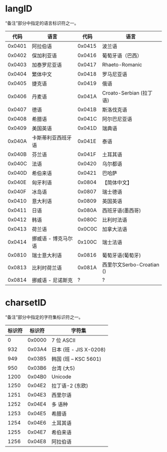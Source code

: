 # langID

“备注”部分中指定的语言标识符之一。

| 代码 | 语言 | 代码 | 语言 |
| ---- | ---- | ---- | ---- |
| 0x0401 | 阿拉伯语 | 0x0415 | 波兰语 |
| 0x0402 | 保加利亚语 | 0x0416 | 葡萄牙语（巴西） |
| 0x0403 | 加泰罗尼亚语 | 0x0417 | Rhaeto-Romanic |
| 0x0404 | 繁体中文 | 0x0418 | 罗马尼亚语 |
| 0x0405 | 捷克语 | 0x0419 | 俄语 |
| 0x0406 | 丹麦语 | 0x041A | Croato-Serbian (拉丁语) |
| 0x0407 | 德语 | 0x041B | 斯洛伐克语 |
| 0x0408 | 希腊语 | 0x041C | 阿尔巴尼亚语 |
| 0x0409 | 美国英语 | 0x041D | 瑞典语 |
| 0x040A | 卡斯蒂利亚西班牙语 | 0x041E | 泰语 |
| 0x040B | 芬兰语 | 0x041F | 土耳其语 |
| 0x040C | 法语 | 0x0420 | 乌尔都语 |
| 0x040D | 希伯来语 | 0x0421 | 巴哈萨 |
| 0x040E | 匈牙利语 | 0x0804 | 【简体中文】 |
| 0x040F | 冰岛语 | 0x0807 | 瑞士德语 |
| 0x0410 | 意大利语 | 0x0809 | 英国英语 |
| 0x0411 | 日语 | 0x080A | 西班牙语(墨西哥) |
| 0x0412 | 韩语 | 0x080C | 比利时法语 |
| 0x0413 | 荷兰语 | 0x0C0C | 加拿大法语 |
| 0x0414 | 挪威语 - 博克马尔语 | 0x100C | 瑞士法语 |
| 0x0810 | 瑞士意大利语 | 0x0816 | 葡萄牙语(葡萄牙) |
| 0x0813 | 比利时荷兰语 | 0x081A | 西里尔文Serbo-Croatian () |
| 0x0814 | 挪威语 - 尼诺斯克 | ? | ? |

# charsetID

“备注”部分中指定的字符集标识符之一。

| 标识符 | 标识符 | 字符集 |
| ------ | ------ | ------ |
| 0    | 0x0000 | 7 位 ASCII |
| 932  | 0x03A4 | 日本 (班 - JIS X-0208) |
| 949  | 0x03B5 | 韩国 (班 – KSC 5601) |
| 950  | 0x03B6 | 台湾 (大5) |
| 1200 | 0x04B0 | Unicode |
| 1250 | 0x04E2 | 拉丁语-2 (东欧) |
| 1251 | 0x04E3 | 西里尔语 |
| 1252 | 0x04E4 | 多 语种 |
| 1253 | 0x04E5 | 希腊语 |
| 1254 | 0x04E6 | 土耳其语 |
| 1255 | 0x04E7 | 希伯来语 |
| 1256 | 0x04E8 | 阿拉伯语 |

<!-- https://learn.microsoft.com/zh-cn/windows/win32/menurc/varfileinfo-block -->